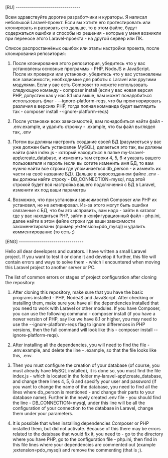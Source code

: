 [RU] --------------------------------

Всем здравствуйте дорогие разработчики и кураторы.
Я написал небольшой Laravel-проект.
Если вы хотите его протестировать или клонировать и развивать его дальше, то в этом файле, будут содержаться ошибки и способы их решения - которые у меня возникли при переносе этого Laravel-проекта - на другой сервер или ПК.

Список распростаннёных ошибок или этапы настройки проекта, после клонирования репозитория:

1. После клонирования этого репозитория, убедитесь что у вас установлены основные программы - PHP, NodeJS и JavaScript.
После их проверки или установки, убедитесь что у вас установлены все зависимости, необходимые для работы с Laravel или другими модулями.
Если у вас есть Composer то можете использовать следующую команду - composer install (если у вас новая версия PHP, допустим как у нас 8.1 или выше, вам может понадобиться использовать флаг - --ignore-platform-reqs, что бы проигнорировать различия в версиях PHP, тогда полная комманда будет выглядить так - composer install --ignore-platform-reqs)

2. После установки всех зависимостей, вам понадобиться найти файл - .env.example, и удалить строчку - .example, что бы файл выглядел так, .env

3. Потом вы должны настроить создание своей БД (разумееться у вас уже должен быть установлен MySQL), делаеться это так, вы должны найти файл index.js - который находиться в папке my-laravel-app\create_database, и изменить там строки 4, 5, 6 и указать вашего пользователя и пароль (если вы хотите изменить имя БД, то вам нужно найти все строки где упоминаеться db_person - и измеить их части на своё название БД). Дальше в новосозданном файле .env - вы должны найти строку - DB_CONNECTION=mysql, под этой строкой будет вся настройка вашего подключения с БД в Laravel, изменити их под ваши параметры

4. Возможно, что при установки зависимостей Composer или PHP их установил, но не активировал. Из-за этого могут быть ошибки связанные с БД, что бы это исправить, вам надо - зайти в каталог где у вас находиться PHP, зайти в конфигурационный файл - php.ini, далее найти в этом файле строки где ваши зависимости закоменнтированы (пример ;extension=pdo_mysql) и удалить комментирование (то есть ;)  

[ENG] --------------------------------

Hello all dear developers and curators.
I have written a small Laravel project.
If you want to test it or clone it and develop it further, this file will contain errors and ways to solve them - which I encountered when moving this Laravel project to another server or PC.

The list of common errors or stages of project configuration after cloning the repository:

1. After cloning this repository, make sure that you have the basic programs installed - PHP, NodeJS and JavaScript.
After checking or installing them, make sure you have all the dependencies installed that you need to work with Laravel or other modules.
If you have Composer, you can use the following command - composer install (if you have a newer version of PHP, say like we have 8.1 or higher, you may need to use the --ignore-platform-reqs flag to ignore differences in PHP versions, then the full command will look like this - composer install --ignore-platform-reqs).

2. After installing all the dependencies, you will need to find the file - .env.example, and delete the line - .example, so that the file looks like this, .env.

3. Then you must configure the creation of your database (of course, you must already have MySQL installed), it is done so, you must find the file index.js - which is located in the folder my-laravel-app\create_database, and change there lines 4, 5, 6 and specify your user and password (if you want to change the name of the database, you need to find all the lines where db_person is mentioned - and change their parts to your database name). Further in the newly created .env file - you should find the line - DB_CONNECTION=mysql, under this line will be all the configuration of your connection to the database in Laravel, change them under your parameters.

4. It is possible that when installing dependencies Composer or PHP installed them, but did not activate. Because of this there may be errors related to the database that would fix it, you need to - go to the directory where you have PHP, go to the configuration file - php.ini, then find in this file lines where your dependencies are commented out (example ;extension=pdo_mysql) and remove the commenting (that is ;).  
